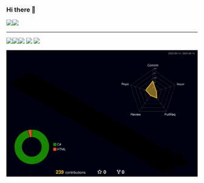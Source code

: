 ### Hi there 👋
<img src = "https://img.shields.io/badge/Unity-FFFFFF?style=flat&logo=Unity&logoColor=black"><img src="https://img.shields.io/badge/-C%23-239120?style=flat&logo=CSharp&logoColor=white"/>
 _______  
<img src="https://img.shields.io/badge/GitHub-181717?style=flat&logo=GitHub&logoColor=white"/><img src="https://img.shields.io/badge/Mysql-4479A1?style=flat&logo=mysql&logoColor=white"/><img src="https://img.shields.io/badge/html5-E34F26?style=flat&logo=mysql&logoColor=white"/>
<img src="https://img.shields.io/badge/css3-1572B6?style=flat&logo=mysql&logoColor=white"/>
<img src="https://img.shields.io/badge/Javascript-F7DF1E?style=flat&logo=javascript&logoColor=white"/>

![](./profile-3d-contrib/profile-night-rainbow.svg)

<!--
22.08.01    - 펀웨이브 입사
22.12       - E.G 팀의 
23.02       - 한신대학교 졸업
23.02 ~ 07  - 규링소프트 팀의 Withering Fairy 개발 및 GIGDC 참여
23.07.28 ~ 30 - 전북 글로벌 게임잼 참여, Alive 팀에서 fly to school 제작
23.08 ~     - HONMONO 팀에서 무한의 우로보로스 제작중

-->
